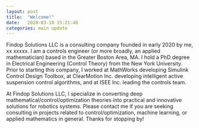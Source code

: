 ```yaml
---
layout: post
title:  "Welcome!"
date:   2020-03-10 15:21:48
categories: main update
---
```

Findop Solutions LLC is a consulting company founded in early 2020 by me, xx xxxxx. I am a controls engineer (or more broadly, an applied mathematician) based in the Greater Boston Area, MA. I hold a PhD degree in Electrical Engineering (Control Theory) from the New York University. Prior to starting this company, I worked at MathWorks developing Simulink Control Design Toolbox, at ClearMotion Inc. developing intelligent active suspension control algorithms, and at ISEE Inc. leading the controls team.

At Findop Solutions LLC, I specialize in converting deep mathematical/control/optimization theories into practical and innovative solutions for robotics systems. Please contact me if you are seeking consulting in projects related to control/optimization, machine learning, or applied mathematics in general. Thanks for stopping by!
